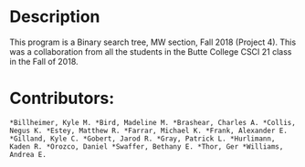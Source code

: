 # Description
This program is a Binary search tree, MW section, Fall 2018 (Project 4). This was a collaboration from all the students in the Butte College CSCI 21 class in the Fall of 2018.

# Contributors:
`*Billheimer, Kyle M.
*Bird, Madeline M.
*Brashear, Charles A.
*Collis, Negus K.
*Estey, Matthew R.
*Farrar, Michael K.
*Frank, Alexander E.
*Gilland, Kyle C.
*Gobert, Jarod R.
*Gray, Patrick L.
*Hurlimann, Kaden R.
*Orozco, Daniel
*Swaffer, Bethany E.
*Thor, Ger
*Williams, Andrea E.`

